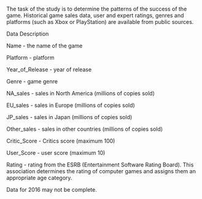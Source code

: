 The task of the study is to determine the patterns of the success of the game.
Historical game sales data, user and expert ratings, genres and platforms (such as Xbox or PlayStation) are available from public sources.<p>
Data Description<p>
Name - the name of the game<p>
Platform - platform<p>
Year_of_Release - year of release<p>
Genre - game genre<p>
NA_sales - sales in North America (millions of copies sold)<p>
EU_sales - sales in Europe (millions of copies sold)<p>
JP_sales - sales in Japan (millions of copies sold)<p>
Other_sales - sales in other countries (millions of copies sold)<p>
Critic_Score - Critics score (maximum 100)<p>
User_Score - user score (maximum 10)<p>
Rating - rating from the ESRB (Entertainment Software Rating Board). This association determines the rating of computer games and assigns them an appropriate age category.<p>
Data for 2016 may not be complete.<p>